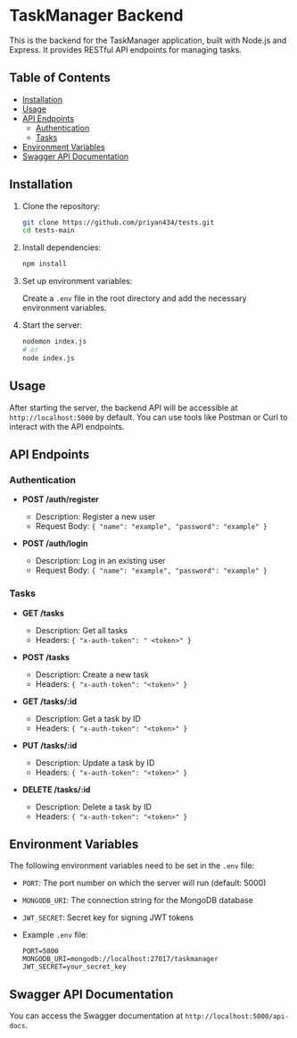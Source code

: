# TaskManager Backend

This is the backend for the TaskManager application, built with Node.js and Express. It provides RESTful API endpoints for managing tasks.

## Table of Contents

- [Installation](#installation)
- [Usage](#usage)
- [API Endpoints](#api-endpoints)
  - [Authentication](#authentication)
  - [Tasks](#tasks)
- [Environment Variables](#environment-variables)
- [Swagger API Documentation](#swagger-api-documentation)

## Installation

1. Clone the repository:

    ```sh
    git clone https://github.com/priyan434/tests.git
    cd tests-main
    ```

2. Install dependencies:

    ```sh
    npm install
    ```

3. Set up environment variables:

    Create a `.env` file in the root directory and add the necessary environment variables.

  

4. Start the server:

    ```sh
    nodemon index.js
    # or
    node index.js
    ```

## Usage

After starting the server, the backend API will be accessible at `http://localhost:5000` by default. You can use tools like Postman or Curl to interact with the API endpoints.

## API Endpoints

### Authentication

- **POST /auth/register**
  - Description: Register a new user
  - Request Body: `{ "name": "example", "password": "example" }`

- **POST /auth/login**
  - Description: Log in an existing user
  - Request Body: `{ "name": "example", "password": "example" }`

### Tasks

- **GET /tasks**
  - Description: Get all tasks
  - Headers: `{ "x-auth-token": " <token>" }`

- **POST /tasks**
  - Description: Create a new task
  - Headers: `{ "x-auth-token": "<token>" }`
 

- **GET /tasks/:id**
  - Description: Get a task by ID
  - Headers: `{ "x-auth-token": "<token>" }`

- **PUT /tasks/:id**
  - Description: Update a task by ID
  - Headers: `{ "x-auth-token": "<token>" }`
 

- **DELETE /tasks/:id**
  - Description: Delete a task by ID
  - Headers: `{ "x-auth-token": "<token>" }`

## Environment Variables

The following environment variables need to be set in the `.env` file:

- `PORT`: The port number on which the server will run (default: 5000)
- `MONGODB_URI`: The connection string for the MongoDB database
- `JWT_SECRET`: Secret key for signing JWT tokens

-   Example `.env` file:
    ```env
    PORT=5000
    MONGODB_URI=mongodb://localhost:27017/taskmanager
    JWT_SECRET=your_secret_key
    ```

## Swagger API Documentation

You can access the Swagger documentation at `http://localhost:5000/api-docs`.
